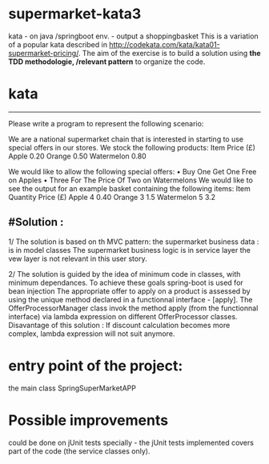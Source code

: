 # supermarket-kata3
kata - on java /springboot env. - output a shoppingbasket
This is a variation of a popular kata described in http://codekata.com/kata/kata01-supermarket-pricing/. 
The aim of the exercise is to build a solution using <b>the TDD methodologie, /relevant pattern</b> to organize the code.
 # kata
 ----------
 Please write a program to represent the following scenario:

We are a national supermarket chain that is interested in starting to use special offers in our stores. We stock the following products:
Item	Price (£)
Apple	0.20
Orange	0.50
Watermelon	0.80

We would like to allow the following special offers:
•	Buy One Get One Free on Apples
•	Three For The Price Of Two on Watermelons
We would like to see the output for an example basket containing the following items:
Item	Quantity	Price (£)
Apple	4	0.40
Orange	3	1.5
Watermelon	5	3.2

#Solution :
------------
1/
The solution  is based on th MVC pattern:
the supermarket business data : is in model classes
The supermarket business logic is in service layer
the vew layer is not relevant in this user story.

2/
The solution is guided by the idea of minimum code in classes, with minimum dependances.
To achieve these goals spring-boot is used for bean injection 
The appropriate offer to apply on a product is assessed
by using the unique method declared in a functionnal interface - [apply].
The OfferProcessorManager class invok the method apply (from the functionnal 
interface) via lambda expression on different OfferProcessor classes.
Disavantage of this solution : If discount calculation becomes more complex, 
lambda expression will not suit anymore.

# entry point of the project:
the main class SpringSuperMarketAPP

# Possible improvements
could be done on jUnit tests specially - 
the jUnit tests implemented covers part of the code (the service classes only).
